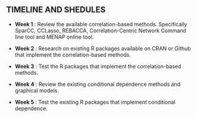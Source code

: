 
**TIMELINE AND SHEDULES** 
---


- **Week 1**  : Review the available correlation-based methods. Specifically SparCC, CCLasso, REBACCA, Correlation-Centric Network Command line tool and                   MENAP online tool.  

- **Week 2**  : Research on existing R packages available on CRAN or Github that implement the correlation-based methods.

- **Week 3**  : Test the R packages that implement the correlation-based methods.

- **Week 4**  : Review the existing conditional dependence methods and graphical models. 

- **Week 5**  : Test the existing R packages that implement conditional dependence.


